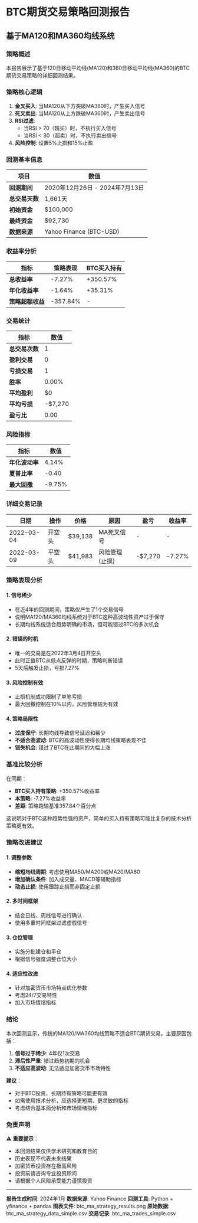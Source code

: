 # BTC期货交易策略回测报告
## 基于MA120和MA360均线系统

### 策略概述

本报告展示了基于120日移动平均线(MA120)和360日移动平均线(MA360)的BTC期货交易策略的详细回测结果。

### 策略核心逻辑

1. **金叉买入**: 当MA120从下方突破MA360时，产生买入信号
2. **死叉卖出**: 当MA120从上方跌破MA360时，产生卖出信号  
3. **RSI过滤**: 
   - 当RSI > 70（超买）时，不执行买入信号
   - 当RSI < 30（超卖）时，不执行卖出信号
4. **风险控制**: 设置5%止损和15%止盈

### 回测基本信息

| 项目 | 数值 |
|------|------|
| **回测期间** | 2020年12月26日 - 2024年7月13日 |
| **总交易天数** | 1,661天 |
| **初始资金** | $100,000 |
| **最终资金** | $92,730 |
| **数据来源** | Yahoo Finance (BTC-USD) |

### 收益率分析

| 指标 | 策略表现 | BTC买入持有 |
|------|----------|-------------|
| **总收益率** | -7.27% | +350.57% |
| **年化收益率** | -1.64% | +35.31% |
| **策略超额收益** | -357.84% | - |

### 交易统计

| 指标 | 数值 |
|------|------|
| **总交易次数** | 1 |
| **盈利交易** | 0 |
| **亏损交易** | 1 |
| **胜率** | 0.00% |
| **平均盈利** | $0 |
| **平均亏损** | -$7,270 |
| **盈亏比** | 0.00 |

### 风险指标

| 指标 | 数值 |
|------|------|
| **年化波动率** | 4.14% |
| **夏普比率** | -0.40 |
| **最大回撤** | -9.75% |

### 详细交易记录

| 日期 | 操作 | 价格 | 原因 | 盈亏 | 收益率 |
|------|------|------|------|------|--------|
| 2022-03-04 | 开空头 | $39,138 | MA死叉信号 | - | - |
| 2022-03-09 | 平空头 | $41,983 | 风险管理(止损) | -$7,270 | -7.27% |

### 策略表现分析

#### 1. 信号稀少
- 在近4年的回测期间，策略仅产生了1个交易信号
- 说明MA120/MA360均线系统对于BTC这种高波动性资产过于保守
- 长期均线系统适合趋势明确的市场，但可能错过BTC的多次机会

#### 2. 错误的时机
- 唯一的交易是在2022年3月4日开空头
- 此时正值BTC从低点反弹的时期，策略判断错误
- 5天后触发止损，亏损7.27%

#### 3. 风险控制有效
- 止损机制成功限制了单笔亏损
- 最大回撤控制在10%以内，风险管理较为有效

#### 4. 策略局限性
- **过度保守**: 长期均线导致信号延迟和稀少
- **不适合高波动**: BTC的高波动性使得长期均线策略表现不佳
- **错失机会**: 错过了BTC在此期间的大幅上涨

### 基准比较分析

在同期：
- **BTC买入持有策略**: +350.57%收益率
- **本策略**: -7.27%收益率
- **差距**: 策略跑输基准357.84个百分点

这说明对于BTC这种趋势性强的资产，简单的买入持有策略可能比复杂的技术分析策略更有效。

### 策略改进建议

#### 1. 调整参数
- **缩短均线周期**: 考虑使用MA50/MA200或MA20/MA60
- **增加确认条件**: 加入成交量、MACD等辅助指标
- **动态止损**: 使用跟踪止损而非固定止损

#### 2. 多时间框架
- 结合日线、周线信号进行确认
- 使用多重时间框架过滤虚假信号

#### 3. 仓位管理
- 实施分批建仓和平仓
- 根据信号强度调整仓位大小

#### 4. 适应性改进
- 针对加密货币市场特点优化参数
- 考虑24/7交易特性
- 加入市场情绪指标

### 结论

本次回测显示，传统的MA120/MA360均线策略不适合BTC期货交易。主要原因包括：

1. **信号过于稀少**: 4年仅1次交易
2. **滞后性严重**: 错过趋势初期的机会  
3. **不适应高波动**: 无法适应加密货币市场特性

**建议**：
- 对于BTC投资，长期持有策略可能更有效
- 如需使用技术分析，应选择更短期、更灵敏的指标
- 考虑结合基本面分析和市场情绪指标

### 免责声明

⚠️ **重要提示**：
- 本回测结果仅供学术研究和教育目的
- 历史表现不代表未来结果
- 加密货币投资存在极高风险
- 投资前请咨询专业投资顾问
- 请根据个人风险承受能力谨慎投资

---

**报告生成时间**: 2024年1月
**数据来源**: Yahoo Finance
**回测工具**: Python + yfinance + pandas
**图表文件**: btc_ma_strategy_results.png
**原始数据**: btc_ma_strategy_data_simple.csv
**交易记录**: btc_ma_trades_simple.csv